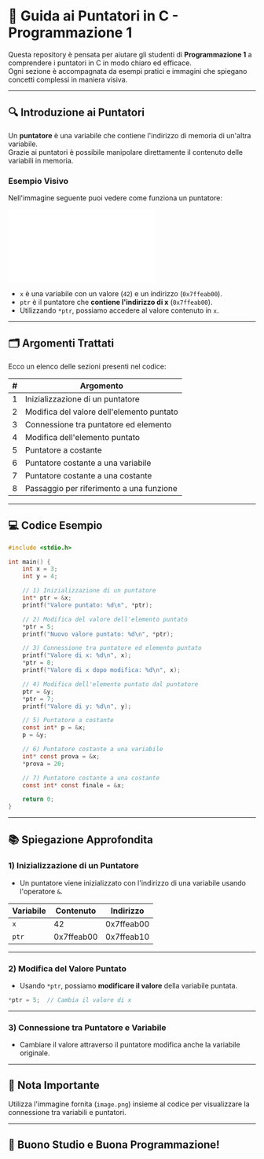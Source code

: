 
# 📘 Guida ai Puntatori in C - Programmazione 1

Questa repository è pensata per aiutare gli studenti di **Programmazione 1** a comprendere i puntatori in C in modo chiaro ed efficace.  
Ogni sezione è accompagnata da esempi pratici e immagini che spiegano concetti complessi in maniera visiva.

---

## 🔍 **Introduzione ai Puntatori**
Un **puntatore** è una variabile che contiene l'indirizzo di memoria di un'altra variabile.  
Grazie ai puntatori è possibile manipolare direttamente il contenuto delle variabili in memoria.

### **Esempio Visivo**
Nell'immagine seguente puoi vedere come funziona un puntatore:

![Esempio Puntatore](puntatore.html)

- `x` è una variabile con un valore (`42`) e un indirizzo (`0x7ffeab00`).
- `ptr` è il puntatore che **contiene l'indirizzo di x** (`0x7ffeab00`).
- Utilizzando `*ptr`, possiamo accedere al valore contenuto in `x`.

---

## 🗂️ **Argomenti Trattati**
Ecco un elenco delle sezioni presenti nel codice:

| **#** | **Argomento**                                |
|-------|--------------------------------------------|
| 1     | Inizializzazione di un puntatore            |
| 2     | Modifica del valore dell'elemento puntato   |
| 3     | Connessione tra puntatore ed elemento       |
| 4     | Modifica dell'elemento puntato              |
| 5     | Puntatore a costante                        |
| 6     | Puntatore costante a una variabile          |
| 7     | Puntatore costante a una costante           |
| 8     | Passaggio per riferimento a una funzione    |

---

## 💻 **Codice Esempio**
```c
#include <stdio.h>

int main() {
    int x = 3;
    int y = 4;

    // 1) Inizializzazione di un puntatore
    int* ptr = &x;
    printf("Valore puntato: %d\n", *ptr);

    // 2) Modifica del valore dell'elemento puntato
    *ptr = 5;
    printf("Nuovo valore puntato: %d\n", *ptr);

    // 3) Connessione tra puntatore ed elemento puntato
    printf("Valore di x: %d\n", x);
    *ptr = 8;
    printf("Valore di x dopo modifica: %d\n", x);

    // 4) Modifica dell'elemento puntato dal puntatore
    ptr = &y;
    *ptr = 7;
    printf("Valore di y: %d\n", y);

    // 5) Puntatore a costante
    const int* p = &x;
    p = &y;

    // 6) Puntatore costante a una variabile
    int* const prova = &x;
    *prova = 20;

    // 7) Puntatore costante a una costante
    const int* const finale = &x;

    return 0;
}
```

---

## 📚 **Spiegazione Approfondita**

### **1) Inizializzazione di un Puntatore**
- Un puntatore viene inizializzato con l'indirizzo di una variabile usando l'operatore `&`.

| Variabile | Contenuto | Indirizzo   |
|-----------|-----------|------------|
| `x`       | 42        | 0x7ffeab00 |
| `ptr`     | 0x7ffeab00| 0x7ffeab10 |

---

### **2) Modifica del Valore Puntato**
- Usando `*ptr`, possiamo **modificare il valore** della variabile puntata.

```c
*ptr = 5;  // Cambia il valore di x
```

---

### **3) Connessione tra Puntatore e Variabile**
- Cambiare il valore attraverso il puntatore modifica anche la variabile originale.

---

## 📝 **Nota Importante**
Utilizza l'immagine fornita (`image.png`) insieme al codice per visualizzare la connessione tra variabili e puntatori.

---

## 🚀 **Buono Studio e Buona Programmazione!**

